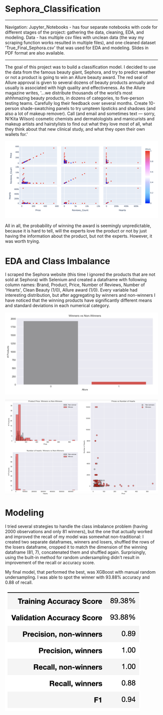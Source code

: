 # Sephora_Classification

--------------------------

Navigation:
Jupyter_Notebooks - has four separate notebooks with code for different stages of the project: gathering the data, cleaning, EDA, and modeling. 
Data - has multiple csv files with unclean data (the way my scraping function works resulted in multiple files), and one cleaned dataset 'True_Final_Sephora.csv' that was used for EDA and modeling. Slides in PDF format are also available.

--------------------------

The goal of this project was to build a classification model. I decided to use the data from the famous beauty giant, Sephora, and try to predict weather or not a product is going to win an Allure beauty award. The red seal of Allure approval is given to several dozens of beauty products annually and usually is associated with high quality and effectiveness. As the Allure magazine writes, '...we distribute thousands of the world’s most ahhhmazing beauty products, in dozens of categories, to five-person testing teams. Carefully log their feedback over several months. Create 10-person shade-swatching panels to try umpteen lipsticks and shadows (and also a lot of makeup remover). Call (and email and sometimes text — sorry, Ni’Kita Wilson) cosmetic chemists and dermatologists and manicurists and makeup artists and hairstylists to find out what they love most of all, what they think about that new clinical study, and what they open their own wallets for.'

![scatterplots](images/scatterplots.png)

All in all, the probability of winning the award is seemingly unpredictable, because it is hard to tell, will the experts love the product or not by just having the information about the product, but not the experts. However, it was worth trying. 

# EDA and Class Imbalance

I scraped the Sephora website (this time I ignored the products that are not sold at Sephora) with Selenium and created a dataframe with following column names: Brand, Product, Price, Number of Reviews, Number of 'Hearts', Clean Beauty (1/0), Allure award (1/0). Every variable had interesting distribution, but after aggregating by winners and non-winners I have noticed that the winning products have significantly different means and standard deviations in each numerical category. 

![Class_Imbalance](images/class_imbalance.png)

![Distributions](images/Distributions.png)

# Modeling

I tried several strategies to handle the class imbalance problem (having 2000 observations and only 81 winners), but the one that actually worked and improved the recall of my model was somewhat non-traditional: I created two separate dataframes, winners and losers, shuffled the rows of the losers dataframe, cropped it to match the dimension of the winning dataframe (81, 7), concatenated them and shuffled again. Surprisingly, using the built-in method for random undersampling didn't result in improvement of the recall or accuracy score. 

My final model, that performed the best, was XGBoost with manual random undersampling. I was able to spot the winner with 93.88% accuracy and 0.88 of recall. 

![classification_report](images/classification_report.png)

